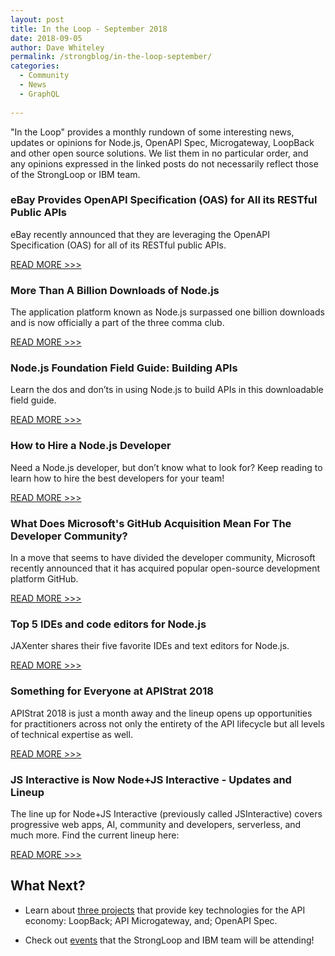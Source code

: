 ```yaml
---
layout: post
title: In the Loop - September 2018
date: 2018-09-05
author: Dave Whiteley
permalink: /strongblog/in-the-loop-september/
categories:
  - Community
  - News
  - GraphQL
  
---
```


"In the Loop" provides a monthly rundown of some interesting news, updates or opinions for Node.js, OpenAPI Spec, Microgateway, LoopBack and other open source solutions. We list them in no particular order, and any opinions expressed in the linked posts do not necessarily reflect those of the StrongLoop or IBM team.
<!--more-->

### eBay Provides OpenAPI Specification (OAS) for All its RESTful Public APIs

eBay recently announced that they are leveraging the OpenAPI Specification (OAS) for all of its RESTful public APIs.

[READ MORE >>>](https://www.openapis.org/blog/2018/08/14/ebay-provides-openapi-specification-oas-for-all-its-restful-public-apis)

### More Than A Billion Downloads of Node.js

The application platform known as Node.js surpassed one billion downloads and is now officially a part of the three comma club.

[READ MORE >>>](https://medium.com/@nodejs/more-than-a-billion-downloads-of-node-js-952a8a98eb42)

### Node.js Foundation Field Guide: Building APIs

Learn the dos and don’ts in using Node.js to build APIs in this downloadable field guide.

[READ MORE >>>](https://foundation.nodejs.org/wp-content/uploads/sites/50/2018/07/NodeJS_FieldGuide_Building_APIs_FINAL717.pdf)

### How to Hire a Node.js Developer

Need a Node.js developer, but don’t know what to look for? Keep reading to learn how to hire the best developers for your team!

[READ MORE >>>](https://www.techworm.net/2018/08/how-to-hire-node-js-developer.html)

### What Does Microsoft's GitHub Acquisition Mean For The Developer Community?

In a move that seems to have divided the developer community, Microsoft recently announced that it has acquired popular open-source development platform GitHub. 

[READ MORE >>>](https://www.forbes.com/sites/forbestechcouncil/2018/07/30/what-does-microsofts-gitub-acquisition-mean-for-the-developer-community/#3ca6651c556b)

### Top 5 IDEs and code editors for Node.js

JAXenter shares their five favorite IDEs and text editors for Node.js.

[READ MORE >>>](https://jaxenter.com/top-5-ides-node-js-147667.html)

### Something for Everyone at APIStrat 2018

APIStrat 2018 is just a month away and the lineup opens up opportunities for practitioners across not only the entirety of the API lifecycle but all levels of technical expertise as well.

[READ MORE >>>](https://www.openapis.org/blog/2018/08/24/something-for-everyone-at-apistrat-2018)

### JS Interactive is Now Node+JS Interactive - Updates and Lineup

The line up for Node+JS Interactive (previously called JSInteractive) covers progressive web apps, AI, community and developers, serverless, and much more. Find the current lineup here: 

[READ MORE >>>](https://events.linuxfoundation.org/events/node-js-interactive-2018/)

## What Next?

* Learn about [three projects](https://strongloop.com/projects/) that provide key technologies for the API economy: LoopBack; API Microgateway, and; OpenAPI Spec. 

* Check out [events](https://strongloop.com/events/) that the StrongLoop and IBM team will be attending!
